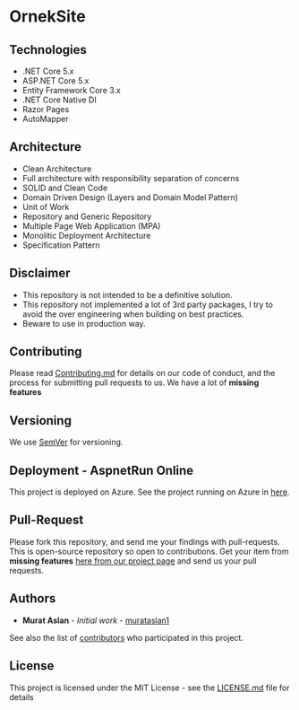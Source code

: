 # OrnekSite

## Technologies
* .NET Core 5.x
* ASP.NET Core 5.x
* Entity Framework Core 3.x 
* .NET Core Native DI
* Razor Pages
* AutoMapper

## Architecture
* Clean Architecture
* Full architecture with responsibility separation of concerns
* SOLID and Clean Code
* Domain Driven Design (Layers and Domain Model Pattern)
* Unit of Work
* Repository and Generic Repository
* Multiple Page Web Application (MPA)
* Monolitic Deployment Architecture
* Specification Pattern

## Disclaimer

* This repository is not intended to be a definitive solution.
* This repository not implemented a lot of 3rd party packages, I  try to avoid the over engineering when building on best practices.
* Beware to use in production way.

## Contributing

Please read [Contributing.md](https://gist.github.com/murataslan1/b90abfedf9141d07dcc827158c9acce4) for details on our code of conduct, and the process for submitting pull requests to us.
We have a lot of **missing features** 

## Versioning

We use [SemVer](http://semver.org/) for versioning. 



## Deployment - AspnetRun Online

This project is deployed on Azure. See the project running on Azure in [here](aspnetrun.com).

## Pull-Request

Please fork this repository, and send me your findings with pull-requests. This is open-source repository so open to contributions.
Get your item from **missing features** [here from our project page](https://github.com/murataslan1/OrnekSite/pulls) and send us your pull requests.

## Authors

* **Murat Aslan** - *Initial work* - [murataslan1](https://github.com/murataslan1)

See also the list of [contributors](https://github.com/aspnetrun/run-core/contributors) who participated in this project.

## License

This project is licensed under the MIT License - see the [LICENSE.md](LICENSE.md) file for details
